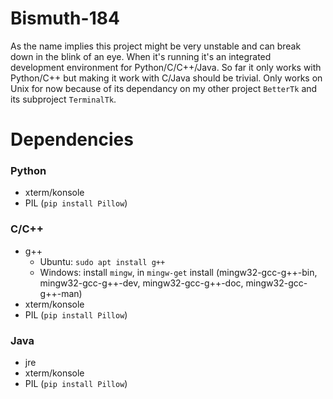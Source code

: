 # Bismuth-184
As the name implies this project might be very unstable and can break down in the blink of an eye. When it's running it's an integrated development environment for Python/C/C++/Java. So far it only works with Python/C++ but making it work with C/Java should be trivial. Only works on Unix for now because of its dependancy on my other project `BetterTk` and its subproject `TerminalTk`.

# Dependencies
### Python
* xterm/konsole
* PIL (`pip install Pillow`)

### C/C++
* g++
	* Ubuntu: `sudo apt install g++`
	* Windows: install `mingw`, in `mingw-get` install (mingw32-gcc-g++-bin, mingw32-gcc-g++-dev, mingw32-gcc-g++-doc, mingw32-gcc-g++-man)
* xterm/konsole
* PIL (`pip install Pillow`)

### Java
* jre
* xterm/konsole
* PIL (`pip install Pillow`)